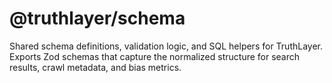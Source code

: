 # @truthlayer/schema

Shared schema definitions, validation logic, and SQL helpers for TruthLayer. Exports Zod schemas that capture the normalized structure for search results, crawl metadata, and bias metrics.


